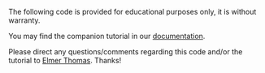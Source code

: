 The following code is provided for educational purposes only, it is without warranty. 

You may find the companion tutorial in our [documentation](http://sendgrid.com/docs/Integrate/Partners/WindowsAzure.html).

Please direct any questions/comments regarding this code and/or the tutorial to [Elmer Thomas](mailto:elmer.thomas@sendgrid.com). Thanks!